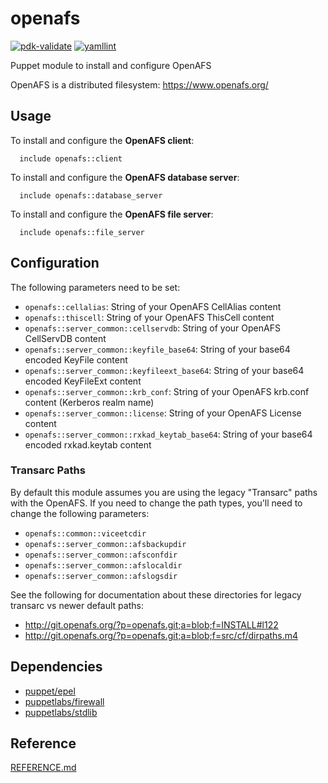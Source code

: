 # openafs

[![pdk-validate](https://github.com/ncsa/puppet-openafs/actions/workflows/pdk-validate.yml/badge.svg)](https://github.com/ncsa/puppet-openafs/actions/workflows/pdk-validate.yml)
[![yamllint](https://github.com/ncsa/puppet-openafs/actions/workflows/yamllint.yml/badge.svg)](https://github.com/ncsa/puppet-openafs/actions/workflows/yamllint.yml)

Puppet module to install and configure OpenAFS

OpenAFS is a distributed filesystem: https://www.openafs.org/

## Usage

To install and configure the **OpenAFS client**:

```
  include openafs::client
```

To install and configure the **OpenAFS database server**:

```
  include openafs::database_server
```

To install and configure the **OpenAFS file server**:

```
  include openafs::file_server
```

## Configuration

The following parameters need to be set:
- `openafs::cellalias`: String of your OpenAFS CellAlias content
- `openafs::thiscell`: String of your OpenAFS ThisCell content
- `openafs::server_common::cellservdb`: String of your OpenAFS CellServDB content
- `openafs::server_common::keyfile_base64`: String of your base64 encoded KeyFile content
- `openafs::server_common::keyfileext_base64`: String of your base64 encoded KeyFileExt content
- `openafs::server_common::krb_conf`: String of your OpenAFS krb.conf content (Kerberos realm name)
- `openafs::server_common::license`: String of your OpenAFS License content
- `openafs::server_common::rxkad_keytab_base64`: String of your base64 encoded rxkad.keytab content

### Transarc Paths

By default this module assumes you are using the legacy "Transarc" paths with the OpenAFS. If you need to change the path types, you'll need to change the following parameters:
- `openafs::common::viceetcdir`
- `openafs::server_common::afsbackupdir`
- `openafs::server_common::afsconfdir`
- `openafs::server_common::afslocaldir`
- `openafs::server_common::afslogsdir`

See the following for documentation about these directories for legacy transarc vs newer default paths:
- http://git.openafs.org/?p=openafs.git;a=blob;f=INSTALL#l122 
- http://git.openafs.org/?p=openafs.git;a=blob;f=src/cf/dirpaths.m4

## Dependencies
- [puppet/epel](https://forge.puppet.com/puppet/epel)
- [puppetlabs/firewall](https://forge.puppet.com/puppetlabs/firewall)
- [puppetlabs/stdlib](https://forge.puppet.com/modules/puppetlabs/stdlib)

## Reference

[REFERENCE.md](REFERENCE.md)

